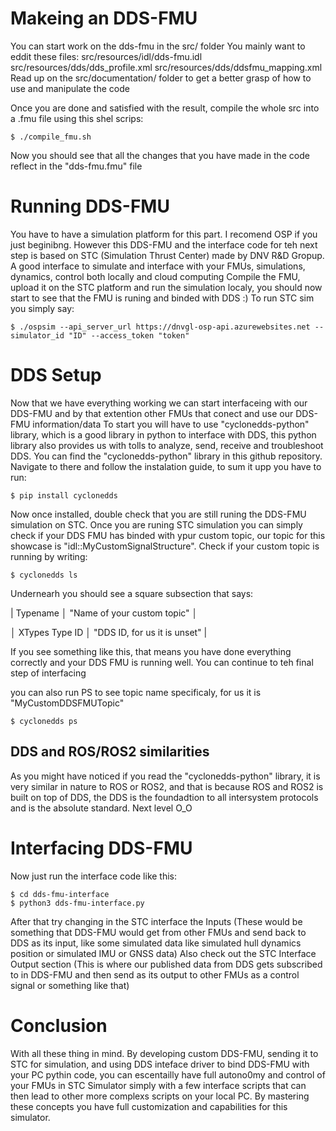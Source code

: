 # Makeing an DDS-FMU
You can start work on the dds-fmu in the src/ folder
You mainly want to eddit these files:
    src/resources/idl/dds-fmu.idl
    src/resources/dds/dds_profile.xml
    src/resources/dds/ddsfmu_mapping.xml
Read up on the src/documentation/ folder to get a better grasp of how to use and manipulate the code

Once you are done and satisfied with the result, compile the whole src into a .fmu file using this shel scrips:

```
$ ./compile_fmu.sh
```

Now you should see that all the changes that you have made in the code reflect in the "dds-fmu.fmu" file



# Running DDS-FMU
You have to have a simulation platform for this part. I recomend OSP if you just beginibng. However this DDS-FMU and the interface code for teh next step is based on STC (Simulation Thrust Center) made by DNV R&D Gropup. A good interface to simulate and interface with your FMUs, simulations, dynamics, control both locally and cloud computing
Compile the FMU, upload it on the STC platform and run the simulation localy, you should now start to see that the FMU is runing and binded with DDS :)
To run STC sim you simply say:

```
$ ./ospsim --api_server_url https://dnvgl-osp-api.azurewebsites.net --simulator_id "ID" --access_token "token"
```


# DDS Setup
Now that we have everything working we can start interfaceing with our DDS-FMU and by that extention other FMUs that conect and use our DDS-FMU information/data
To start you will have to use "cyclonedds-python" library, which is a good library in python to interface with DDS, this python library also provides us with tolls to analyze, send, receive and troubleshoot DDS. You can find the "cyclonedds-python" library in this github repository. Navigate to there and follow the instalation guide, to sum it upp you have to run:

```
$ pip install cyclonedds
```

Now once installed, double check that you are still runing the DDS-FMU simulation on STC. Once you are runing STC simulation you can simply check if your DDS FMU has binded with ypur custom topic, our topic for this showcase is "idl::MyCustomSignalStructure". Check if your custom topic is running by writing:

```
$ cyclonedds ls
```

Undernearh you should see a square subsection that says:

| Typename       │ "Name of your custom topic"  │

│ XTypes Type ID │ "DDS ID, for us it is unset" |

If you see something like this, that means you have done everything correctly and your DDS FMU is running well. You can continue to teh final step of interfacing

you can also run PS to see topic name specificaly, for us it is "MyCustomDDSFMUTopic"

```
$ cyclonedds ps
```

## DDS and ROS/ROS2 similarities
As you might have noticed if you read the "cyclonedds-python" library, it is very similar in nature to ROS or ROS2, and that is because ROS and ROS2 is built on top of DDS, the DDS is the foundadtion to all intersystem protocols and is the absolute standard. Next level O_O



# Interfacing DDS-FMU
Now just run the interface code like this:

```
$ cd dds-fmu-interface
$ python3 dds-fmu-interface.py
```

After that try changing in the STC interface the Inputs (These would be something that DDS-FMU would get from other FMUs and send back to DDS as its input, like some simulated data like simulated hull dynamics position or simulated IMU or GNSS data)
Also check out the STC Interface Output section (This is where our published data from DDS gets subscribed to in DDS-FMU and then send as its output to other FMUs as a control signal or something like that)


# Conclusion
With all these thing in mind. By developing custom DDS-FMU, sending it to STC for simulation, and using DDS inteface driver to bind DDS-FMU with your PC pythin code, you can escentailly have full autono0my and control of your FMUs in STC Simulator simply with a few interface scripts that can then lead to other more complexs scripts on your local PC. By mastering these concepts you have full customization and capabilities for this simulator.

